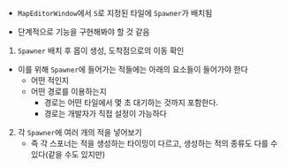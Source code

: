 - `MapEditorWindow`에서 `S`로 지정된 타일에 `Spawner`가 배치됨



- 단계적으로 기능을 구현해봐야 할 것 같음


1. `Spawner` 배치 후 몹이 생성, 도착점으로의 이동 확인
- 이를 위해 `Spawner`에 들어가는 적들에는 아래의 요소들이 들어가야 한다
	- 어떤 적인지
	- 어떤 경로를 이용하는지
		- 경로는 어떤 타일에서 몇 초 대기하는 것까지 포함한다. 
		- 경로는 개발자가 직접 설정이 가능하다


2. 각 `Spawner`에 여러 개의 적을 넣어보기
	- 즉 각 스포너는 적을 생성하는 타이밍이 다르고, 생성하는 적의 종류도 다를 수 있다(같을 수도 있지만)



